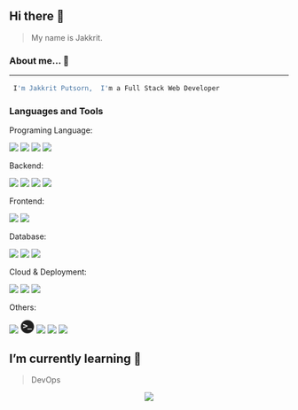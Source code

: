 ## Hi there 👋
> My name is Jakkrit.

### About me... 💬 
___
```bash
 I'm Jakkrit Putsorn,  I'm a Full Stack Web Developer
```

### Languages and Tools

Programing Language:

<code><img height="25" src="https://cdn.jsdelivr.net/gh/devicons/devicon/icons/javascript/javascript-original.svg"/></code>
<code><img height="25" src="https://cdn.jsdelivr.net/gh/devicons/devicon/icons/typescript/typescript-original.svg"/></code>
<code><img height="25" src="https://cdn.jsdelivr.net/gh/devicons/devicon/icons/php/php-plain.svg" /></code>
<code><img height="25" src="https://cdn.jsdelivr.net/gh/devicons/devicon/icons/go/go-original-wordmark.svg" /></code>

          
Backend:

<code><img height="25" src="https://cdn.jsdelivr.net/gh/devicons/devicon/icons/express/express-original.svg" /></code>
<code><img height="25" src="https://cdn.jsdelivr.net/gh/devicons/devicon/icons/nodejs/nodejs-original.svg"/></code>
<code><img height="25" src="https://github.com/jakkrit-puts/jakkrit-puts/assets/67111961/92bf2fd0-677e-464c-bd1d-f3f3b81414e6" /></code>
<code><img height="25" src="https://cdn.jsdelivr.net/gh/devicons/devicon@latest/icons/laravel/laravel-original.svg" /></code>

Frontend:

<code><img height="25" src="https://cdn.jsdelivr.net/gh/devicons/devicon/icons/vuejs/vuejs-original.svg"/></code>
<code><img height="25" src="https://cdn.jsdelivr.net/gh/devicons/devicon/icons/react/react-original.svg"/></code>


Database:

<code><img height="25" src="https://cdn.jsdelivr.net/gh/devicons/devicon/icons/mysql/mysql-original.svg" /></code>
<code><img height="25" src="https://cdn.jsdelivr.net/gh/devicons/devicon/icons/postgresql/postgresql-original.svg" /></code>
<code><img height="25" src="https://cdn.jsdelivr.net/gh/devicons/devicon/icons/mongodb/mongodb-original-wordmark.svg" /></code>


Cloud & Deployment:

<code><img height="25" src="https://cdn.jsdelivr.net/gh/devicons/devicon/icons/docker/docker-plain.svg" /></code>
<code><img height="25" src="https://cdn.jsdelivr.net/gh/devicons/devicon/icons/digitalocean/digitalocean-original.svg" /></code>
<code><img height="25" src="https://cdn.jsdelivr.net/gh/devicons/devicon/icons/nginx/nginx-original.svg" /></code>

Others:

<code><img height="25" src="https://cdn.jsdelivr.net/gh/devicons/devicon/icons/git/git-original.svg" /></code>
<code><img height="25" src="https://raw.githubusercontent.com/github/explore/80688e429a7d4ef2fca1e82350fe8e3517d3494d/topics/terminal/terminal.png"></code>
<code><img height="25" src="https://cdn.jsdelivr.net/gh/devicons/devicon/icons/ubuntu/ubuntu-plain.svg" /></code>
<code><img height="25" src="https://cdn.jsdelivr.net/gh/devicons/devicon/icons/linux/linux-original.svg" /></code>
<code><img height="25" src="https://cdn.jsdelivr.net/gh/devicons/devicon/icons/jira/jira-original-wordmark.svg" /></code>

## I’m currently learning 🌱
> DevOps

<p align="center">
  <a href="https://hits.seeyoufarm.com"><img src="https://hits.seeyoufarm.com/api/count/incr/badge.svg?url=https%3A%2F%2Fgithub.com%2Fjakkrit-puts&count_bg=%2379C83D&title_bg=%23555555&icon=&icon_color=%23E7E7E7&title=hits&edge_flat=false"/></a>
</p>


